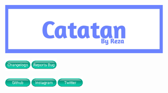 [![images](images/20220215_193057.jpg)](https://github.com/FrogasQ/Catatan)

[![images](images/Button_1.png)](https://github.com/FrogasQ/Catatan/tree/main/changelogs) [![images](images/button_2.png)](https://github.com/FrogasQ/Catatan/issues)

[![images](images/button_7.png)](https://github.com/FrogasQ) [![images](images/button_4.png)](https://www.instagram.com/mmadeza_) [![images](images/button_6.png)](https://mobile.twitter.com/mmadeza_)
